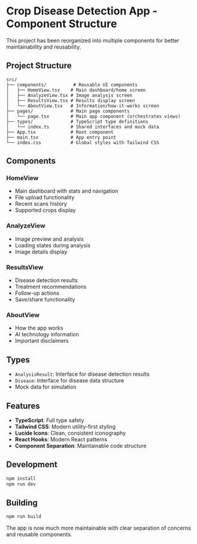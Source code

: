 # Crop Disease Detection App - Component Structure

This project has been reorganized into multiple components for better maintainability and reusability.

## Project Structure

```
src/
├── components/          # Reusable UI components
│   ├── HomeView.tsx    # Main dashboard/home screen
│   ├── AnalyzeView.tsx # Image analysis screen
│   ├── ResultsView.tsx # Results display screen
│   └── AboutView.tsx   # Information/how-it-works screen
├── pages/              # Main page components
│   └── page.tsx        # Main app component (orchestrates views)
├── types/              # TypeScript type definitions
│   └── index.ts        # Shared interfaces and mock data
├── App.tsx             # Root component
├── main.tsx            # App entry point
└── index.css           # Global styles with Tailwind CSS
```

## Components

### HomeView
- Main dashboard with stats and navigation
- File upload functionality
- Recent scans history
- Supported crops display

### AnalyzeView  
- Image preview and analysis
- Loading states during analysis
- Image details display

### ResultsView
- Disease detection results
- Treatment recommendations
- Follow-up actions
- Save/share functionality

### AboutView
- How the app works
- AI technology information
- Important disclaimers

## Types
- `AnalysisResult`: Interface for disease detection results
- `Disease`: Interface for disease data structure
- Mock data for simulation

## Features
- **TypeScript**: Full type safety
- **Tailwind CSS**: Modern utility-first styling
- **Lucide Icons**: Clean, consistent iconography
- **React Hooks**: Modern React patterns
- **Component Separation**: Maintainable code structure

## Development
```bash
npm install
npm run dev
```

## Building
```bash
npm run build
```

The app is now much more maintainable with clear separation of concerns and reusable components.
